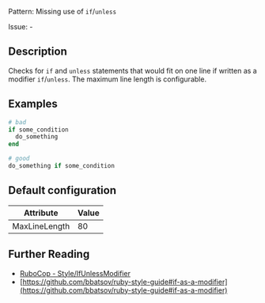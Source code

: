 Pattern: Missing use of `if`/`unless`

Issue: -

## Description

Checks for `if` and `unless` statements that would fit on one line if written as a modifier `if`/`unless`. The maximum line length is configurable.

## Examples

```ruby
# bad
if some_condition
  do_something
end

# good
do_something if some_condition
```

## Default configuration

Attribute | Value
--- | ---
MaxLineLength | 80

## Further Reading

* [RuboCop - Style/IfUnlessModifier](https://docs.rubocop.org/rubocop/cops_style.html#styleifunlessmodifier)
* [https://github.com/bbatsov/ruby-style-guide#if-as-a-modifier](https://github.com/bbatsov/ruby-style-guide#if-as-a-modifier)
